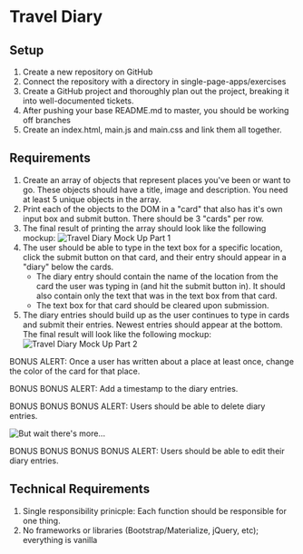 # Travel Diary

## Setup
1. Create a new repository on GitHub
1. Connect the repository with a directory in single-page-apps/exercises
1. Create a GitHub project and thoroughly plan out the project, breaking it into well-documented tickets.
1. After pushing your base README.md to master, you should be working off branches
1. Create an index.html, main.js and main.css and link them all together.

## Requirements

1. Create an array of objects that represent places you've been or want to go. These objects should have a title, image and description. You need at least 5 unique objects in the array.
1. Print each of the objects to the DOM in a "card" that also has it's own input box and submit button. There should be 3 "cards" per row.
1. The final result of printing the array should look like the following mockup:
![Travel Diary Mock Up Part 1](https://github.com/nss-nightclass-projects/exercise-vault/blob/master/TravelDiaryPt1.png?raw=true)
4. The user should be able to type in the text box for a specific location, click the submit button on that card, and their entry should appear in a "diary" below the cards.
	- The diary entry should contain the name of the location from the card the user was typing in (and hit the submit button in). It should also contain only the text that was in the text box from that card.
	- The text box for that card should be cleared upon submission.
5. The diary entries should build up as the user continues to type in cards and submit their entries. Newest entries should appear at the bottom. The final result will look like the following mockup:
![Travel Diary Mock Up Part 2](https://github.com/nss-nightclass-projects/exercise-vault/blob/master/TravelDiaryPt2.png?raw=true)

BONUS ALERT: Once a user has written about a place at least once, change the color of the card for that place.

BONUS BONUS ALERT: Add a timestamp to the diary entries.

BONUS BONUS BONUS ALERT: Users should be able to delete diary entries.

![But wait there's more...](http://s2.quickmeme.com/img/a7/a78ae76da19c1a0f9e0e9b2f7e6229e70bd36cf7bc5b2f29b5f8900face50234.jpg)

BONUS BONUS BONUS BONUS ALERT: Users should be able to edit their diary entries.

## Technical Requirements

1. Single responsibility prinicple: Each function should be responsible for one thing.
1. No frameworks or libraries (Bootstrap/Materialize, jQuery, etc); everything is vanilla

